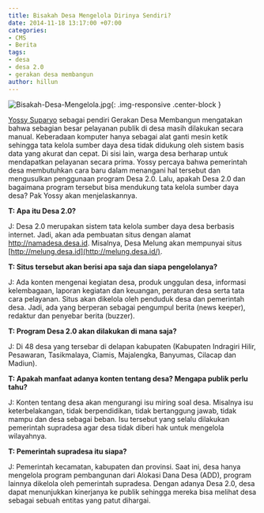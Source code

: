 ```yaml
---
title: Bisakah Desa Mengelola Dirinya Sendiri?
date: 2014-11-18 13:17:00 +07:00
categories:
- CMS
- Berita
tags:
- desa
- desa 2.0
- gerakan desa membangun
author: hillun
---
```


![Bisakah-Desa-Mengelola.jpg](/uploads/Bisakah-Desa-Mengelola.jpg){: .img-responsive .center-block }

[Yossy Suparyo](http://ciptamedia.org/yossy-suparyo/) sebagai pendiri Gerakan Desa Membangun mengatakan bahwa sebagian besar pelayanan publik di desa masih dilakukan secara manual. Keberadaan komputer hanya sebagai alat ganti mesin ketik sehingga tata kelola sumber daya desa tidak didukung oleh sistem basis data yang akurat dan cepat. Di sisi lain, warga desa berharap untuk mendapatkan pelayanan secara prima. Yossy percaya bahwa pemerintah desa membutuhkan cara baru dalam menangani hal tersebut dan mengusulkan penggunaan program Desa 2.0. Lalu, apakah Desa 2.0 dan bagaimana program tersebut bisa mendukung tata kelola sumber daya desa? Pak Yossy akan menjelaskannya.

**T: Apa itu Desa 2.0?**

J: Desa 2.0 merupakan sistem tata kelola sumber daya desa berbasis internet. Jadi, akan ada pembuatan situs dengan alamat http://namadesa.desa.id. Misalnya, Desa Melung akan mempunyai situs [http://melung.desa.id](http://melung.desa.id/).

**T: Situs tersebut akan berisi apa saja dan siapa pengelolanya?**

J: Ada konten mengenai kegiatan desa, produk unggulan desa, informasi kelembagaan, laporan kegiatan dan keuangan, peraturan desa serta tata cara pelayanan. Situs akan dikelola oleh penduduk desa dan pemerintah desa. Jadi, ada yang berperan sebagai pengumpul berita (news keeper), redaktur dan penyebar berita (buzzer).

**T: Program Desa 2.0 akan dilakukan di mana saja?**

J: Di 48 desa yang tersebar di delapan kabupaten (Kabupaten Indragiri Hilir, Pesawaran, Tasikmalaya, Ciamis, Majalengka, Banyumas, Cilacap dan Madiun).

**T: Apakah manfaat adanya konten tentang desa? Mengapa publik perlu tahu?**

J: Konten tentang desa akan mengurangi isu miring soal desa. Misalnya isu keterbelakangan, tidak berpendidikan, tidak bertanggung jawab, tidak mampu dan desa sebagai beban. Isu tersebut yang selalu dilakukan pemerintah supradesa agar desa tidak diberi hak untuk mengelola wilayahnya.

**T: Pemerintah supradesa itu siapa?**

J: Pemerintah kecamatan, kabupaten dan provinsi. Saat ini, desa hanya mengelola program pembangunan dari Alokasi Dana Desa (ADD), program lainnya dikelola oleh pemerintah supradesa. Dengan adanya Desa 2.0, desa dapat menunjukkan kinerjanya ke publik sehingga mereka bisa melihat desa sebagai sebuah entitas yang patut dihargai.